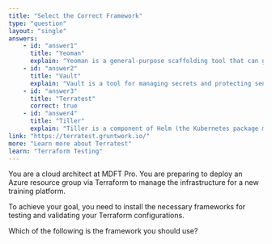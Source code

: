 ```yaml
---
title: "Select the Correct Framework"
type: "question"
layout: "single"
answers:
    - id: "answer1"
      title: "Yeoman"
      explain: "Yeoman is a general-purpose scaffolding tool that can generate Terraform templates, but it is not a framework for testing Terraform deployments."
    - id: "answer2"
      title: "Vault"
      explain: "Vault is a tool for managing secrets and protecting sensitive data, not specifically for testing Terraform configurations."
    - id: "answer3"
      title: "Terratest"
      correct: true
    - id: "answer4"
      title: "Tiller"
      explain: "Tiller is a component of Helm (the Kubernetes package manager) and not directly related to Terraform deployments."
link: "https://terratest.gruntwork.io/"
more: "Learn more about Terratest"
learn: "Terraform Testing"
---
```

You are a cloud architect at MDFT Pro. You are preparing to deploy an Azure resource group via Terraform to manage the infrastructure for a new training platform.

To achieve your goal, you need to install the necessary frameworks for testing and validating your Terraform configurations.

Which of the following is the framework you should use? 